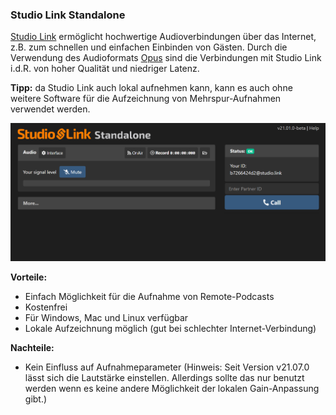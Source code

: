 ### Studio Link Standalone

[Studio Link](https://studio-link.de) ermöglicht hochwertige Audioverbindungen über das Internet, z.B. zum schnellen und einfachen Einbinden von Gästen. Durch die Verwendung des Audioformats [Opus](https://de.wikipedia.org/wiki/Opus_(Audioformat)) sind die Verbindungen mit Studio Link i.d.R. von hoher Qualität und niedriger Latenz.

**Tipp:** da Studio Link auch lokal aufnehmen kann, kann es auch ohne weitere Software für die Aufzeichnung von Mehrspur-Aufnahmen verwendet werden.

![Screenshot Studio Link Standalone](./images/screenshot-studio-link-standalone.png)

**Vorteile:**

* Einfach Möglichkeit für die Aufnahme von Remote-Podcasts
* Kostenfrei
* Für Windows, Mac und Linux verfügbar
* Lokale Aufzeichnung möglich (gut bei schlechter Internet-Verbindung)

**Nachteile:**

* Kein Einfluss auf Aufnahmeparameter (Hinweis: Seit Version v21.07.0 lässt sich die Lautstärke einstellen. Allerdings sollte das nur benutzt werden wenn es keine andere Möglichkeit der lokalen Gain-Anpassung gibt.)